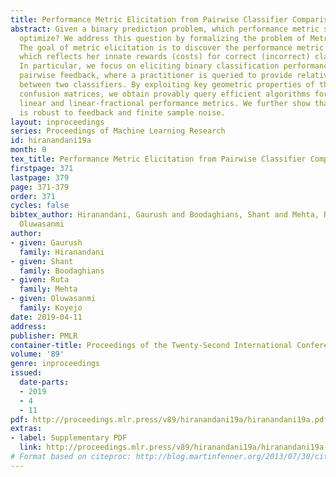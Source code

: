 ```yaml
---
title: Performance Metric Elicitation from Pairwise Classifier Comparisons
abstract: Given a binary prediction problem, which performance metric should the classifier
  optimize? We address this question by formalizing the problem of Metric Elicitation.
  The goal of metric elicitation is to discover the performance metric of a practitioner,
  which reflects her innate rewards (costs) for correct (incorrect) classification.
  In particular, we focus on eliciting binary classification performance metrics from
  pairwise feedback, where a practitioner is queried to provide relative preference
  between two classifiers. By exploiting key geometric properties of the space of
  confusion matrices, we obtain provably query efficient algorithms for eliciting
  linear and linear-fractional performance metrics. We further show that our method
  is robust to feedback and finite sample noise.
layout: inproceedings
series: Proceedings of Machine Learning Research
id: hiranandani19a
month: 0
tex_title: Performance Metric Elicitation from Pairwise Classifier Comparisons
firstpage: 371
lastpage: 379
page: 371-379
order: 371
cycles: false
bibtex_author: Hiranandani, Gaurush and Boodaghians, Shant and Mehta, Ruta and Koyejo,
  Oluwasanmi
author:
- given: Gaurush
  family: Hiranandani
- given: Shant
  family: Boodaghians
- given: Ruta
  family: Mehta
- given: Oluwasanmi
  family: Koyejo
date: 2019-04-11
address: 
publisher: PMLR
container-title: Proceedings of the Twenty-Second International Conference on Artificial Intelligence and Statistics
volume: '89'
genre: inproceedings
issued:
  date-parts:
  - 2019
  - 4
  - 11
pdf: http://proceedings.mlr.press/v89/hiranandani19a/hiranandani19a.pdf
extras:
- label: Supplementary PDF
  link: http://proceedings.mlr.press/v89/hiranandani19a/hiranandani19a-supp.pdf
# Format based on citeproc: http://blog.martinfenner.org/2013/07/30/citeproc-yaml-for-bibliographies/
---
```

